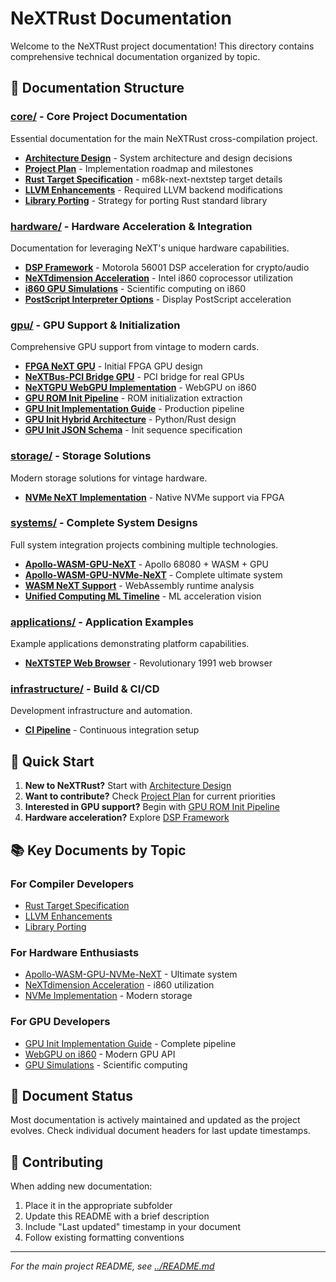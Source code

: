 # NeXTRust Documentation

Welcome to the NeXTRust project documentation! This directory contains comprehensive technical documentation organized by topic.

## 📁 Documentation Structure

### [core/](core/) - Core Project Documentation
Essential documentation for the main NeXTRust cross-compilation project.
- **[Architecture Design](core/architecture-design.md)** - System architecture and design decisions
- **[Project Plan](core/project-plan.md)** - Implementation roadmap and milestones
- **[Rust Target Specification](core/rust-target-spec.md)** - m68k-next-nextstep target details
- **[LLVM Enhancements](core/llvm-enhancements.md)** - Required LLVM backend modifications
- **[Library Porting](core/library-porting.md)** - Strategy for porting Rust standard library

### [hardware/](hardware/) - Hardware Acceleration & Integration
Documentation for leveraging NeXT's unique hardware capabilities.
- **[DSP Framework](hardware/dsp-framework.md)** - Motorola 56001 DSP acceleration for crypto/audio
- **[NeXTdimension Acceleration](hardware/nextdimension-acceleration.md)** - Intel i860 coprocessor utilization
- **[i860 GPU Simulations](hardware/i860-gpu-simulations.md)** - Scientific computing on i860
- **[PostScript Interpreter Options](hardware/postscript-interpreter-options.md)** - Display PostScript acceleration

### [gpu/](gpu/) - GPU Support & Initialization
Comprehensive GPU support from vintage to modern cards.
- **[FPGA NeXT GPU](gpu/fpga-next-gpu.md)** - Initial FPGA GPU design
- **[NeXTBus-PCI Bridge GPU](gpu/nextbus-pci-bridge-gpu.md)** - PCI bridge for real GPUs
- **[NeXTGPU WebGPU Implementation](gpu/nextgpu-webgpu-implementation.md)** - WebGPU on i860
- **[GPU ROM Init Pipeline](gpu/gpu-rom-init-pipeline.md)** - ROM initialization extraction
- **[GPU Init Implementation Guide](gpu/gpu-init-implementation-guide.md)** - Production pipeline
- **[GPU Init Hybrid Architecture](gpu/gpu-init-hybrid-architecture.md)** - Python/Rust design
- **[GPU Init JSON Schema](gpu/gpu-init-json-schema.md)** - Init sequence specification

### [storage/](storage/) - Storage Solutions
Modern storage solutions for vintage hardware.
- **[NVMe NeXT Implementation](storage/nvme-next-implementation.md)** - Native NVMe support via FPGA

### [systems/](systems/) - Complete System Designs
Full system integration projects combining multiple technologies.
- **[Apollo-WASM-GPU-NeXT](systems/apollo-wasm-gpu-next.md)** - Apollo 68080 + WASM + GPU
- **[Apollo-WASM-GPU-NVMe-NeXT](systems/apollo-wasm-gpu-nvme-next.md)** - Complete ultimate system
- **[WASM NeXT Support](systems/wasm-next-support.md)** - WebAssembly runtime analysis
- **[Unified Computing ML Timeline](systems/unified-computing-ml-timeline.md)** - ML acceleration vision

### [applications/](applications/) - Application Examples
Example applications demonstrating platform capabilities.
- **[NeXTSTEP Web Browser](applications/nextstep-web-browser.md)** - Revolutionary 1991 web browser

### [infrastructure/](infrastructure/) - Build & CI/CD
Development infrastructure and automation.
- **[CI Pipeline](infrastructure/ci-pipeline.md)** - Continuous integration setup

## 🚀 Quick Start

1. **New to NeXTRust?** Start with [Architecture Design](core/architecture-design.md)
2. **Want to contribute?** Check [Project Plan](core/project-plan.md) for current priorities
3. **Interested in GPU support?** Begin with [GPU ROM Init Pipeline](gpu/gpu-rom-init-pipeline.md)
4. **Hardware acceleration?** Explore [DSP Framework](hardware/dsp-framework.md)

## 📚 Key Documents by Topic

### For Compiler Developers
- [Rust Target Specification](core/rust-target-spec.md)
- [LLVM Enhancements](core/llvm-enhancements.md)
- [Library Porting](core/library-porting.md)

### For Hardware Enthusiasts
- [Apollo-WASM-GPU-NVMe-NeXT](systems/apollo-wasm-gpu-nvme-next.md) - Ultimate system
- [NeXTdimension Acceleration](hardware/nextdimension-acceleration.md) - i860 utilization
- [NVMe Implementation](storage/nvme-next-implementation.md) - Modern storage

### For GPU Developers
- [GPU Init Implementation Guide](gpu/gpu-init-implementation-guide.md) - Complete pipeline
- [WebGPU on i860](gpu/nextgpu-webgpu-implementation.md) - Modern GPU API
- [GPU Simulations](hardware/i860-gpu-simulations.md) - Scientific computing

## 🔄 Document Status

Most documentation is actively maintained and updated as the project evolves. Check individual document headers for last update timestamps.

## 🤝 Contributing

When adding new documentation:
1. Place it in the appropriate subfolder
2. Update this README with a brief description
3. Include "Last updated" timestamp in your document
4. Follow existing formatting conventions

---

*For the main project README, see [../README.md](../README.md)*